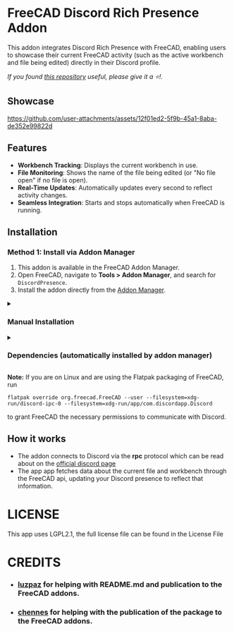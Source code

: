 # FreeCAD Discord Rich Presence Addon

This addon integrates Discord Rich Presence with FreeCAD, enabling users to showcase their current FreeCAD activity (such as the active workbench and file being edited) directly in their Discord profile.

*If you found [this repository](https://github.com/TzurSoffer/FreecadDiscordPresence) useful, please give it a ⭐!.*

## Showcase
https://github.com/user-attachments/assets/12f01ed2-5f9b-45a1-8aba-de352e99822d

## Features
- **Workbench Tracking**: Displays the current workbench in use.
- **File Monitoring**: Shows the name of the file being edited (or "No file open" if no file is open).
- **Real-Time Updates**: Automatically updates every second to reflect activity changes.
- **Seamless Integration**: Starts and stops automatically when FreeCAD is running.

## Installation

### Method 1: Install via Addon Manager
1. This addon is available in the FreeCAD Addon Manager. 
2. Open FreeCAD, navigate to **Tools > Addon Manager**, and search for `DiscordPresence`.
3. Install the addon directly from the [Addon Manager](https://wiki.freecad.org/Std_AddonMgr).

<details>
  <summary><h3>Manual Installation</h3></summary>
  <p>1. Clone or download this repository to your local machine:</p>
  <pre><code>git clone https://github.com/TzurSoffer/FreecadDiscordPresence</code></pre>
  
  <p>2. Copy the <em>DiscordPresence</em> folder to the Mod folder of FreeCAD:</p>
  <ul>
    <li><strong>Linux</strong>: <code>/usr/share/freecad/Mod/</code></li>
    <li><strong>Windows</strong>: <code>C:\Program Files\FreeCAD\Mod\</code></li>
    <li><strong>macOS</strong>: <code>/Applications/FreeCAD/Mod/</code></li>
  </ul>
  
  <p>3. Restart FreeCAD to activate the addon.</p>
</details>

<details><summary><h3>Dependencies (automatically installed by addon manager)</h3></summary>
The addon requires the following Python library: <br>
- <a href=https://github.com/qwertyquerty/pypresence><code>pypresence:</code></a> A library for managing Discord Rich Presence.
</details>

**Note:** If you are on Linux and are using the Flatpak packaging of FreeCAD, run
```
flatpak override org.freecad.FreeCAD --user --filesystem=xdg-run/discord-ipc-0 --filesystem=xdg-run/app/com.discordapp.Discord
```
to grant FreeCAD the necessary permissions to communicate with Discord.

## How it works
- The addon connects to Discord via the **rpc** protocol which can be read about on the [official discord page](https://discord.com/developers/docs/topics/rpc)
- The app app fetches data about the current file and workbench through the FreeCAD api, updating your Discord presence to reflect that information.

# LICENSE
This app uses LGPL2.1, the full license file can be found in the License File

# CREDITS
- ### [luzpaz](https://github.com/luzpaz) for helping with README.md and publication to the FreeCAD addons.
- ### [chennes](https://github.com/chennes) for helping with the publication of the package to the FreeCAD addons.
